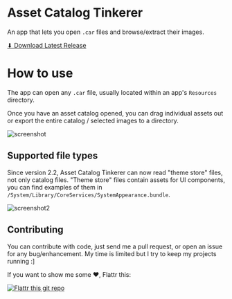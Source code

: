 Asset Catalog Tinkerer
======================

An app that lets you open `.car` files and browse/extract their images.

[⬇ Download Latest Release](https://github.com/insidegui/AssetCatalogTinkerer/raw/master/releases/AssetCatalogTinkerer_latest.zip)

How to use
==========

The app can open any `.car` file, usually located within an app's `Resources` directory.

Once you have an asset catalog opened, you can drag individual assets out or export the entire catalog / selected images to a directory.

![screenshot](https://raw.github.com/insidegui/AssetCatalogTinkerer/master/screenshot.png)

## Supported file types

Since version 2.2, Asset Catalog Tinkerer can now read "theme store" files, not only catalog files. "Theme store" files contain assets for UI components, you can find examples of them in `/System/Library/CoreServices/SystemAppearance.bundle`.

![screenshot2](https://raw.github.com/insidegui/AssetCatalogTinkerer/master/screenshot_themestore.png)

## Contributing

You can contribute with code, just send me a pull request, or open an issue for any bug/enhancement. My time is limited but I try to keep my projects running :]

If you want to show me some ❤️, Flattr this:

[![Flattr this git repo](http://api.flattr.com/button/flattr-badge-large.png)](https://flattr.com/submit/auto?user_id=insidegui&url=https://github.com/insidegui/AssetCatalogTinkerer.git)